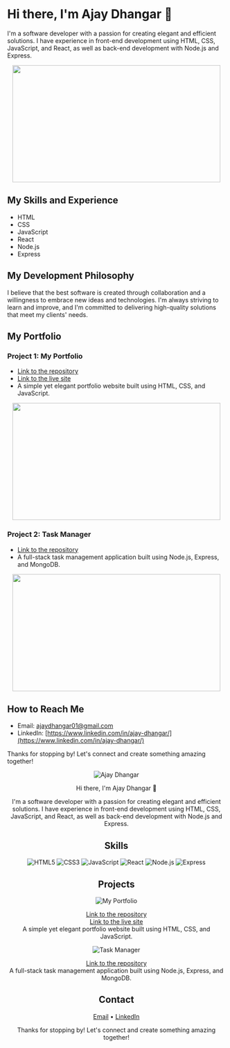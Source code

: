 # Hi there, I'm Ajay Dhangar 👋

I'm a software developer with a passion for creating elegant and efficient solutions. I have experience in front-end development using HTML, CSS, JavaScript, and React, as well as back-end development with Node.js and Express.

<div align="center">
  <img src="https://media.giphy.com/media/xT9IgzoKnwFNmISR8I/giphy.gif" width="480" height="270" />
</div>

## My Skills and Experience

- HTML
- CSS
- JavaScript
- React
- Node.js
- Express

## My Development Philosophy

I believe that the best software is created through collaboration and a willingness to embrace new ideas and technologies. I'm always striving to learn and improve, and I'm committed to delivering high-quality solutions that meet my clients' needs.

## My Portfolio

### Project 1: My Portfolio

- [Link to the repository](https://github.com/Ajay-Dhangar/portfolio)
- [Link to the live site](https://ajay-dhangar.github.io/portfolio/)
- A simple yet elegant portfolio website built using HTML, CSS, and JavaScript.

<div align="center">
  <img src="https://media.giphy.com/media/RVWSi1cAupH2oAL84B/giphy.gif" width="480" height="270" />
</div>

### Project 2: Task Manager

- [Link to the repository](https://github.com/Ajay-Dhangar/task-manager)
- A full-stack task management application built using Node.js, Express, and MongoDB.

<div align="center">
  <img src="https://media.giphy.com/media/ZQpmHOrWhBTzdMaNEK/giphy.gif" width="480" height="270" />
</div>

## How to Reach Me

- Email: [ajaydhangar01@gmail.com](mailto:ajaydhangar01@gmail.com)
- LinkedIn: [https://www.linkedin.com/in/ajay-dhangar/](https://www.linkedin.com/in/ajay-dhangar/)

Thanks for stopping by! Let's connect and create something amazing together!

<!--            -->

<!--
  Welcome to my GitHub profile!

  I hope you like the dark theme, and the animations you'll see below.

  To learn more about me and my work, feel free to check out my website at ajaydhangar.com.

  If you'd like to get in touch, feel free to connect with me on LinkedIn or shoot me an email. I'd love to hear from you!
-->

<!-- Header -->
<p align="center">
  <img src="https://i.imgur.com/WvgwNle.gif" alt="Ajay Dhangar" />
</p>

<!-- Introduction -->
<p align="center">
  Hi there, I'm Ajay Dhangar 👋
</p>
<p align="center">
  I'm a software developer with a passion for creating elegant and efficient solutions. I have experience in front-end development using HTML, CSS, JavaScript, and React, as well as back-end development with Node.js and Express.
</p>

<!-- Skills -->
<h2 align="center">Skills</h2>
<p align="center">
  <img src="https://i.imgur.com/0H7BRK5.gif" alt="HTML5" />
  <img src="https://i.imgur.com/1p8BoRg.gif" alt="CSS3" />
  <img src="https://i.imgur.com/JbAsyKn.gif" alt="JavaScript" />
  <img src="https://i.imgur.com/uzREo8Z.gif" alt="React" />
  <img src="https://i.imgur.com/eNLbDud.gif" alt="Node.js" />
  <img src="https://i.imgur.com/X6kDm6T.gif" alt="Express" />
</p>

<!-- Projects -->
<h2 align="center">Projects</h2>

<!-- Project 1 -->
<p align="center">
  <img src="https://i.imgur.com/EGqrE4H.gif" alt="My Portfolio" />
</p>
<p align="center">
  <a href="https://github.com/Ajay-Dhangar/portfolio">Link to the repository</a>
  <br />
  <a href="https://ajay-dhangar.github.io/portfolio/">Link to the live site</a>
  <br />
  A simple yet elegant portfolio website built using HTML, CSS, and JavaScript.
</p>

<!-- Project 2 -->
<p align="center">
  <img src="https://i.imgur.com/WH23kD6.gif" alt="Task Manager" />
</p>
<p align="center">
  <a href="https://github.com/Ajay-Dhangar/task-manager">Link to the repository</a>
  <br />
  A full-stack task management application built using Node.js, Express, and MongoDB.
</p>

<!-- Contact -->
<h2 align="center">Contact</h2>
<p align="center">
  <a href="mailto:ajaydhangar01@gmail.com">Email</a> •
  <a href="https://www.linkedin.com/in/ajay-dhangar/">LinkedIn</a>
</p>

<!-- Footer -->
<p align="center">
  Thanks for stopping by! Let's connect and create something amazing together!
</p>

